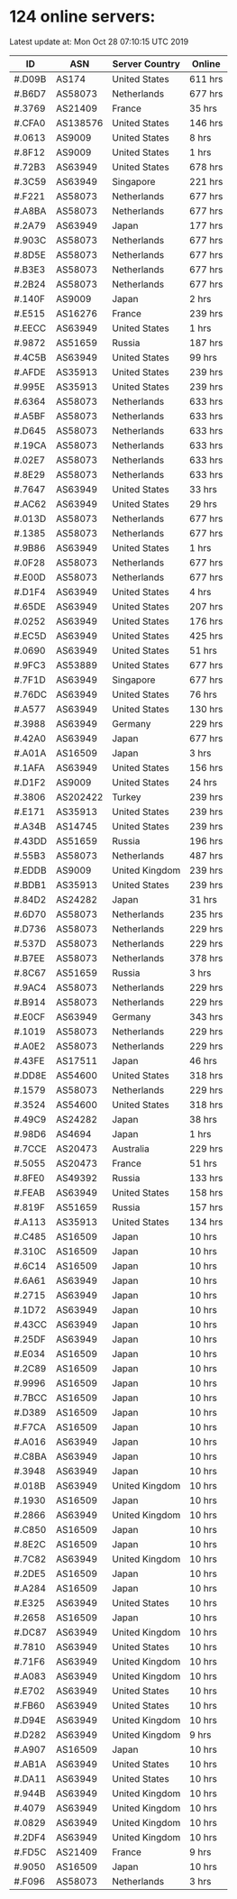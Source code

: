 # 124 online servers:

Latest update at: Mon Oct 28 07:10:15 UTC 2019

| ID | ASN | Server Country | Online |
| -- | --- | -------------- | ------ |
| #.D09B | AS174 | United States | 611 hrs |
| #.B6D7 | AS58073 | Netherlands | 677 hrs |
| #.3769 | AS21409 | France | 35 hrs |
| #.CFA0 | AS138576 | United States | 146 hrs |
| #.0613 | AS9009 | United States | 8 hrs |
| #.8F12 | AS9009 | United States | 1 hrs |
| #.72B3 | AS63949 | United States | 678 hrs |
| #.3C59 | AS63949 | Singapore | 221 hrs |
| #.F221 | AS58073 | Netherlands | 677 hrs |
| #.A8BA | AS58073 | Netherlands | 677 hrs |
| #.2A79 | AS63949 | Japan | 177 hrs |
| #.903C | AS58073 | Netherlands | 677 hrs |
| #.8D5E | AS58073 | Netherlands | 677 hrs |
| #.B3E3 | AS58073 | Netherlands | 677 hrs |
| #.2B24 | AS58073 | Netherlands | 677 hrs |
| #.140F | AS9009 | Japan | 2 hrs |
| #.E515 | AS16276 | France | 239 hrs |
| #.EECC | AS63949 | United States | 1 hrs |
| #.9872 | AS51659 | Russia | 187 hrs |
| #.4C5B | AS63949 | United States | 99 hrs |
| #.AFDE | AS35913 | United States | 239 hrs |
| #.995E | AS35913 | United States | 239 hrs |
| #.6364 | AS58073 | Netherlands | 633 hrs |
| #.A5BF | AS58073 | Netherlands | 633 hrs |
| #.D645 | AS58073 | Netherlands | 633 hrs |
| #.19CA | AS58073 | Netherlands | 633 hrs |
| #.02E7 | AS58073 | Netherlands | 633 hrs |
| #.8E29 | AS58073 | Netherlands | 633 hrs |
| #.7647 | AS63949 | United States | 33 hrs |
| #.AC62 | AS63949 | United States | 29 hrs |
| #.013D | AS58073 | Netherlands | 677 hrs |
| #.1385 | AS58073 | Netherlands | 677 hrs |
| #.9B86 | AS63949 | United States | 1 hrs |
| #.0F28 | AS58073 | Netherlands | 677 hrs |
| #.E00D | AS58073 | Netherlands | 677 hrs |
| #.D1F4 | AS63949 | United States | 4 hrs |
| #.65DE | AS63949 | United States | 207 hrs |
| #.0252 | AS63949 | United States | 176 hrs |
| #.EC5D | AS63949 | United States | 425 hrs |
| #.0690 | AS63949 | United States | 51 hrs |
| #.9FC3 | AS53889 | United States | 677 hrs |
| #.7F1D | AS63949 | Singapore | 677 hrs |
| #.76DC | AS63949 | United States | 76 hrs |
| #.A577 | AS63949 | United States | 130 hrs |
| #.3988 | AS63949 | Germany | 229 hrs |
| #.42A0 | AS63949 | Japan | 677 hrs |
| #.A01A | AS16509 | Japan | 3 hrs |
| #.1AFA | AS63949 | United States | 156 hrs |
| #.D1F2 | AS9009 | United States | 24 hrs |
| #.3806 | AS202422 | Turkey | 239 hrs |
| #.E171 | AS35913 | United States | 239 hrs |
| #.A34B | AS14745 | United States | 239 hrs |
| #.43DD | AS51659 | Russia | 196 hrs |
| #.55B3 | AS58073 | Netherlands | 487 hrs |
| #.EDDB | AS9009 | United Kingdom | 239 hrs |
| #.BDB1 | AS35913 | United States | 239 hrs |
| #.84D2 | AS24282 | Japan | 31 hrs |
| #.6D70 | AS58073 | Netherlands | 235 hrs |
| #.D736 | AS58073 | Netherlands | 229 hrs |
| #.537D | AS58073 | Netherlands | 229 hrs |
| #.B7EE | AS58073 | Netherlands | 378 hrs |
| #.8C67 | AS51659 | Russia | 3 hrs |
| #.9AC4 | AS58073 | Netherlands | 229 hrs |
| #.B914 | AS58073 | Netherlands | 229 hrs |
| #.E0CF | AS63949 | Germany | 343 hrs |
| #.1019 | AS58073 | Netherlands | 229 hrs |
| #.A0E2 | AS58073 | Netherlands | 229 hrs |
| #.43FE | AS17511 | Japan | 46 hrs |
| #.DD8E | AS54600 | United States | 318 hrs |
| #.1579 | AS58073 | Netherlands | 229 hrs |
| #.3524 | AS54600 | United States | 318 hrs |
| #.49C9 | AS24282 | Japan | 38 hrs |
| #.98D6 | AS4694 | Japan | 1 hrs |
| #.7CCE | AS20473 | Australia | 229 hrs |
| #.5055 | AS20473 | France | 51 hrs |
| #.8FE0 | AS49392 | Russia | 133 hrs |
| #.FEAB | AS63949 | United States | 158 hrs |
| #.819F | AS51659 | Russia | 157 hrs |
| #.A113 | AS35913 | United States | 134 hrs |
| #.C485 | AS16509 | Japan | 10 hrs |
| #.310C | AS16509 | Japan | 10 hrs |
| #.6C14 | AS16509 | Japan | 10 hrs |
| #.6A61 | AS63949 | Japan | 10 hrs |
| #.2715 | AS63949 | Japan | 10 hrs |
| #.1D72 | AS63949 | Japan | 10 hrs |
| #.43CC | AS63949 | Japan | 10 hrs |
| #.25DF | AS63949 | Japan | 10 hrs |
| #.E034 | AS16509 | Japan | 10 hrs |
| #.2C89 | AS16509 | Japan | 10 hrs |
| #.9996 | AS16509 | Japan | 10 hrs |
| #.7BCC | AS16509 | Japan | 10 hrs |
| #.D389 | AS16509 | Japan | 10 hrs |
| #.F7CA | AS16509 | Japan | 10 hrs |
| #.A016 | AS63949 | Japan | 10 hrs |
| #.C8BA | AS63949 | Japan | 10 hrs |
| #.3948 | AS63949 | Japan | 10 hrs |
| #.018B | AS63949 | United Kingdom | 10 hrs |
| #.1930 | AS16509 | Japan | 10 hrs |
| #.2866 | AS63949 | United Kingdom | 10 hrs |
| #.C850 | AS16509 | Japan | 10 hrs |
| #.8E2C | AS16509 | Japan | 10 hrs |
| #.7C82 | AS63949 | United Kingdom | 10 hrs |
| #.2DE5 | AS16509 | Japan | 10 hrs |
| #.A284 | AS16509 | Japan | 10 hrs |
| #.E325 | AS63949 | United States | 10 hrs |
| #.2658 | AS16509 | Japan | 10 hrs |
| #.DC87 | AS63949 | United Kingdom | 10 hrs |
| #.7810 | AS63949 | United States | 10 hrs |
| #.71F6 | AS63949 | United Kingdom | 10 hrs |
| #.A083 | AS63949 | United Kingdom | 10 hrs |
| #.E702 | AS63949 | United States | 10 hrs |
| #.FB60 | AS63949 | United States | 10 hrs |
| #.D94E | AS63949 | United Kingdom | 10 hrs |
| #.D282 | AS63949 | United Kingdom | 9 hrs |
| #.A907 | AS16509 | Japan | 10 hrs |
| #.AB1A | AS63949 | United States | 10 hrs |
| #.DA11 | AS63949 | United States | 10 hrs |
| #.944B | AS63949 | United Kingdom | 10 hrs |
| #.4079 | AS63949 | United Kingdom | 10 hrs |
| #.0829 | AS63949 | United Kingdom | 10 hrs |
| #.2DF4 | AS63949 | United Kingdom | 10 hrs |
| #.FD5C | AS21409 | France | 9 hrs |
| #.9050 | AS16509 | Japan | 10 hrs |
| #.F096 | AS58073 | Netherlands | 3 hrs |


